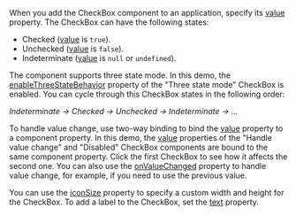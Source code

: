 When you add the CheckBox component to an application, specify its [value](/Documentation/ApiReference/UI_Components/dxCheckBox/Configuration/#value) property. The CheckBox can have the following states: 

- Checked ([value](/Documentation/ApiReference/UI_Components/dxCheckBox/Configuration/#value) is `true`).
- Unchecked ([value](/Documentation/ApiReference/UI_Components/dxCheckBox/Configuration/#value) is `false`).
- Indeterminate ([value](/Documentation/ApiReference/UI_Components/dxCheckBox/Configuration/#value) is `null` or `undefined`).

The component supports three state mode. In this demo, the [enableThreeStateBehavior](/Documentation/ApiReference/UI_Components/dxCheckBox/Configuration/#enableThreeStateBehavior) property of the "Three state mode" CheckBox is enabled. You can cycle through this CheckBox states in the following order:

*Indeterminate → Checked → Unchecked → Indeterminate →  ...*

To handle value change, use two-way binding to bind the [value](/Documentation/ApiReference/UI_Components/dxCheckBox/Configuration/#value) property to a component property. In this demo, the [value](/Documentation/ApiReference/UI_Components/dxCheckBox/Configuration/#value) properties of the "Handle value change" and "Disabled" CheckBox components are bound to the same component property. Click the first CheckBox to see how it affects the second one. You can also use the [onValueChanged](/Documentation/ApiReference/UI_Components/dxCheckBox/Configuration/#onValueChanged) property to handle value change, for example, if you need to use the previous value.

You can use the [iconSize](/Documentation/ApiReference/UI_Components/dxCheckBox/Configuration/#iconSize) property to specify a custom width and height for the CheckBox. To add a label to the CheckBox, set the [text](/Documentation/ApiReference/UI_Components/dxCheckBox/Configuration/#text) property.